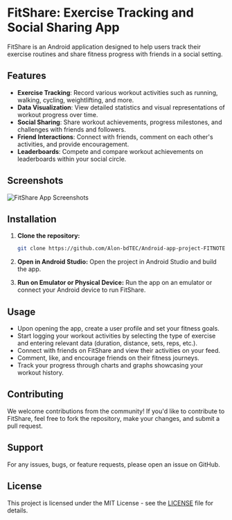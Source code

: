 # FitShare: Exercise Tracking and Social Sharing App

FitShare is an Android application designed to help users track their exercise routines and share fitness progress with friends in a social setting.

## Features

- **Exercise Tracking**: Record various workout activities such as running, walking, cycling, weightlifting, and more.
- **Data Visualization**: View detailed statistics and visual representations of workout progress over time.
- **Social Sharing**: Share workout achievements, progress milestones, and challenges with friends and followers.
- **Friend Interactions**: Connect with friends, comment on each other's activities, and provide encouragement.
- **Leaderboards**: Compete and compare workout achievements on leaderboards within your social circle.

## Screenshots

![FitShare App Screenshots](image/screenshots.png)

## Installation

1. **Clone the repository:**
   ```bash
   git clone https://github.com/Alon-bdTEC/Android-app-project-FITNOTE
   ```

2. **Open in Android Studio:**
   Open the project in Android Studio and build the app.

3. **Run on Emulator or Physical Device:**
   Run the app on an emulator or connect your Android device to run FitShare.

## Usage

- Upon opening the app, create a user profile and set your fitness goals.
- Start logging your workout activities by selecting the type of exercise and entering relevant data (duration, distance, sets, reps, etc.).
- Connect with friends on FitShare and view their activities on your feed.
- Comment, like, and encourage friends on their fitness journeys.
- Track your progress through charts and graphs showcasing your workout history.

## Contributing

We welcome contributions from the community! If you'd like to contribute to FitShare, feel free to fork the repository, make your changes, and submit a pull request.

## Support

For any issues, bugs, or feature requests, please open an issue on GitHub.

## License

This project is licensed under the MIT License - see the [LICENSE](LICENSE) file for details.
